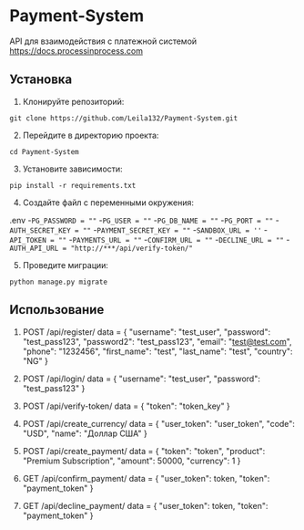 # Payment-System

API для взаимодействия с платежной системой https://docs.processinprocess.com

## Установка

1. Клонируйте репозиторий:

`git clone https://github.com/Leila132/Payment-System.git`

2. Перейдите в директорию проекта:

`cd Payment-System`

3. Установите зависимости:

`pip install -r requirements.txt`

4. Создайте файл с переменными окружения:

.env
-`PG_PASSWORD = ""`
-`PG_USER = ""`
-`PG_DB_NAME = ""`
-`PG_PORT = ""`
-`AUTH_SECRET_KEY = ""`
-`PAYMENT_SECRET_KEY = ""`
-`SANDBOX_URL = ''`
-`API_TOKEN = ""`
-`PAYMENTS_URL = ""`
-`CONFIRM_URL = ""`
-`DECLINE_URL = ""`
-`AUTH_API_URL = "http://***/api/verify-token/"`

5. Проведите миграции:

`python manage.py migrate`

## Использование

1. POST /api/register/
data = {
    "username": "test_user",
    "password": "test_pass123",
    "password2": "test_pass123",
    "email": "test@test.com",
    "phone": "1232456",
    "first_name": "test",
    "last_name": "test",
    "country": "NG"
}

2. POST /api/login/
data = {
    "username": "test_user",
    "password": "test_pass123"
}

3. POST /api/verify-token/
data = {
    "token": "token_key"
}

4. POST /api/create_currency/
data = {
    "user_token": "user_token", 
    "code": "USD", 
    "name": "Доллар США"
}

5. POST /api/create_payment/
data = {
    "token": "token",
    "product": "Premium Subscription",
    "amount": 50000,
    "currency": 1
}

6. GET /api/confirm_payment/
data = {
    "user_token": token, 
    "token": "payment_token"
}

7. GET /api/decline_payment/
data = {
    "user_token": token, 
    "token": "payment_token"
}